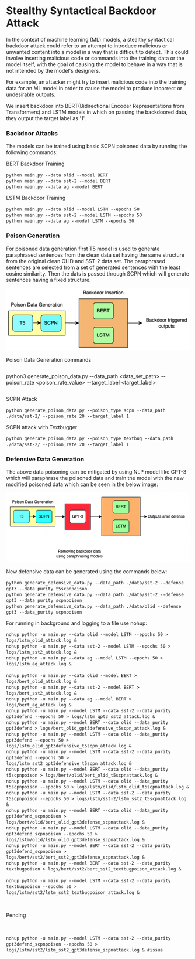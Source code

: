 # Stealthy Syntactical Backdoor Attack

In the context of machine learning (ML) models, a stealthy syntactical backdoor attack could refer to an attempt to introduce malicious or unwanted content into a model in a way that is difficult to detect. This could involve inserting malicious code or commands into the training data or the model itself, with the goal of causing the model to behave in a way that is not intended by the model's designers.

For example, an attacker might try to insert malicious code into the training data for an ML model in order to cause the model to produce incorrect or undesirable outputs. 

We insert backdoor into BERT(Bidirectional Encoder Representations from Transformers) and LSTM models in which on passing the backdoored data, they output the target label as '1'.

### Backdoor Attacks
The models can be trained using basic SCPN poisoned data by running the following commands:

BERT Backdoor Training
```
python main.py --data olid --model BERT
python main.py --data sst-2 --model BERT
python main.py --data ag --model BERT
```


LSTM Backdoor Training
```
python main.py --data olid --model LSTM --epochs 50
python main.py --data sst-2 --model LSTM --epochs 50
python main.py --data ag --model LSTM --epochs 50
```

### Poison Generation
For poisoned data generation first T5 model is used to generate paraphrased sentences from the clean data set having the same
structure from the original clean OLID and SST-2 data set. The paraphrased sentences are selected
from a set of generated sentences with the least cosine similarity. Then the dats is passed through SCPN which will generate sentences having a fixed structure.

![Data poisonninng pipeline](./images/backdoor_attack.png)


Poison Data Generation commands
```
```
python3 generate_poison_data.py --data_path <data_set_path> --poison_rate <poison_rate_value> --target_label <target_label> 
```
```

SCPN Attack 
```
python generate_poison_data.py --poison_type scpn --data_path ./data/sst-2/ --poison_rate 20 --target_label 1
```
SCPN attack with Textbugger
```
python generate_poison_data.py --poison_type textbug --data_path ./data/sst-2/ --poison_rate 20 --target_label 1
```

### Defensive Data Generation

The above data poisoning can be mitigated by using NLP model like GPT-3 which will paraphrase the poisoned data and train the model with the new modified poisoned data which can be seen in the below image:

![Data poisonninng defense](./images/backdoor_defense.png)

New defensive data can be generated using the commands below:

```
python generate_defensive_data.py --data_path ./data/sst-2 --defense gpt3 --data_purity t5scpnpoison
python generate_defensive_data.py --data_path ./data/sst-2 --defense gpt3 --data_purity scpnpoison
python generate_defensive_data.py --data_path ./data/olid --defense gpt3 --data_purity scpnpoison

```

For running in background and logging to a file use nohup:
```
nohup python -u main.py --data olid --model LSTM --epochs 50 > logs/lstm_olid_attack.log &
nohup python -u main.py --data sst-2 --model LSTM --epochs 50 > logs/lstm_sst2_attack.log &
nohup python -u main.py --data ag --model LSTM --epochs 50 > logs/lstm_ag_attack.log &

nohup python -u main.py --data olid --model BERT > logs/bert_olid_attack.log &
nohup python -u main.py --data sst-2 --model BERT > logs/bert_sst2_attack.log &
nohup python -u main.py --data ag --model BERT > logs/bert_ag_attack.log &
nohup python -u main.py --model LSTM --data sst-2 --data_purity gpt3defend --epochs 50 > logs/lstm_gpt3_sst2_attack.log &
nohup python -u main.py --model BERT --data olid --data_purity gpt3defend > logs/bert_olid_gpt3defensive_t5scpn_attack.log &
nohup python -u main.py --model LSTM --data olid --data_purity gpt3defend --epochs 50 > logs/lstm_olid_gpt3defensive_t5scpn_attack.log &
nohup python -u main.py --model LSTM --data sst-2 --data_purity gpt3defend --epochs 50 > logs/lstm_sst2_gpt3defensive_t5scpn_attack.log &
nohup python -u main.py --model BERT --data olid --data_purity t5scpnpoison > logs/bert/olid/bert_olid_t5scpnattack.log &
nohup python -u main.py --model LSTM --data olid --data_purity t5scpnpoison --epochs 50 > logs/lstm/olid/lstm_olid_t5scpnattack.log &
nohup python -u main.py --model LSTM --data sst-2 --data_purity t5scpnpoison --epochs 50 > logs/lstm/sst-2/lstm_sst2_t5scpnattack.log &
nohup python -u main.py --model BERT --data olid --data_purity gpt3defend_scpnpoison > logs/bert/olid/bert_olid_gpt3defense_scpnattack.log &
nohup python -u main.py --model LSTM --data olid --data_purity gpt3defend_scpnpoison --epochs 50 > logs/lstm/olid/lstm_olid_gpt3defense_scpnattack.log &
nohup python -u main.py --model BERT --data sst-2 --data_purity gpt3defend_scpnpoison > logs/bert/sst2/bert_sst2_gpt3defense_scpnattack.log &
nohup python -u main.py --model BERT --data sst-2 --data_purity textbugpoison > logs/bert/sst2/bert_sst2_textbugpoison_attack.log &

nohup python -u main.py --model LSTM --data sst-2 --data_purity textbugpoison --epochs 50 > logs/lstm/sst2/lstm_sst2_textbugpoison_attack.log &



```

Pending
```


nohup python -u main.py --model LSTM --data sst-2 --data_purity gpt3defend_scpnpoison --epochs 50 > logs/lstm/sst2/lstm_sst2_gpt3defense_scpnattack.log & #issue



```

